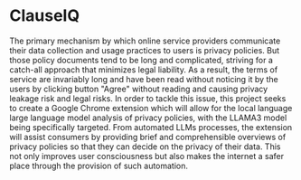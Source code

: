 # ClauseIQ 

The primary mechanism by which online service providers communicate their data collection and usage practices to users is privacy policies. But those policy documents tend to be long and complicated, striving for a catch-all approach that minimizes legal liability. As a result, the terms of service are invariably long and have been read without noticing it by the users by clicking button "Agree" without reading and causing privacy leakage risk and legal risks. In order to tackle this issue, this project seeks to create a Google Chrome extension which will allow for the local language large language model analysis of privacy policies, with the LLAMA3 model being specifically targeted. From automated LLMs processes, the extension will assist consumers by providing brief and comprehensible overviews of privacy policies so that they can decide on the privacy of their data. This not only improves user consciousness but also makes the internet a safer place through the provision of such automation.  
